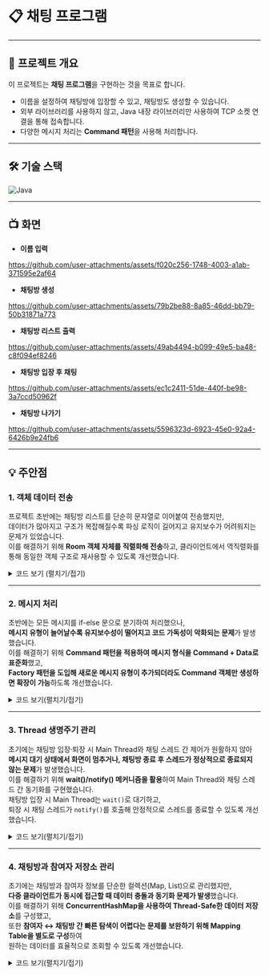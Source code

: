 # 📋 채팅 프로그램

---

## 📝 프로젝트 개요

이 프로젝트는 **채팅 프로그램**을 구현하는 것을 목표로 합니다.

- 이름을 설정하여 채팅방에 입장할 수 있고, 채팅방도 생성할 수 있습니다.
- 외부 라이브러리를 사용하지 않고, Java 내장 라이브러리만 사용하여 TCP 소켓 연결을 통해 접속합니다.
- 다양한 메시지 처리는 **Command 패턴**을 사용해 처리합니다.

---

## 🛠 기술 스택

![Java](https://img.shields.io/badge/java-005F0F?style=for-the-badge&logo=java&logoColor=white)

---

## 📺 화면

- **이름 입력**  

https://github.com/user-attachments/assets/f020c256-1748-4003-a1ab-371595e2af64

- **채팅방 생성**  

https://github.com/user-attachments/assets/79b2be88-8a85-46dd-bb79-50b31871a773

- **채팅방 리스트 출력**    

https://github.com/user-attachments/assets/49ab4494-b099-49e5-ba48-c8f094ef8246

- **채팅방 입장 후 채팅** 

https://github.com/user-attachments/assets/ec1c2411-51de-440f-be98-3a7ccd50962f

- **채팅방 나가기**  

https://github.com/user-attachments/assets/5596323d-6923-45e0-92a4-6426b9e24fb6

---

## 💡 주안점

### 1. 객체 데이터 전송

프로젝트 초반에는 채팅방 리스트를 단순히 문자열로 이어붙여 전송했지만,  
데이터가 많아지고 구조가 복잡해질수록 파싱 로직이 길어지고 유지보수가 어려워지는 문제가 있었습니다.  
이를 해결하기 위해 **Room 객체 자체를 직렬화해 전송**하고, 클라이언트에서 역직렬화를 통해 동일한 객체 구조로 재사용할 수 있도록 개선했습니다.

<details>
  <summary>코드 보기 (펼치기/접기)</summary>

Room Class

    /**
     * Room Dto
     */
    public class Room implements Serializable {
      private static final long serialVersionUID = 1L;
      ...
    }

 객체화 메소드
  
      private byte[] serializeRooms(List<Room> rooms) throws IOException {
        ByteArrayOutputStream byteArrayOutputStream = new ByteArrayOutputStream();
        ObjectOutputStream objectOutputStream = new ObjectOutputStream(byteArrayOutputStream);
        objectOutputStream.writeObject(rooms);
        objectOutputStream.flush();
      
        return byteArrayOutputStream.toByteArray();
      }

데이터 보내기
  
      dataOutputStream.writeUTF("ROOM_LIST");
      dataOutputStream.writeInt(roomsByteArray.length);
      dataOutputStream.write(roomsByteArray);
  

  

  [RoomListCommand 전체 코드](https://github.com/rooluDev/chatting-java/blob/main/server/src/command/RoomListCommand.java)
  </details>

---

### 2. 메시지 처리

  초반에는 모든 메시지를 if-else 문으로 분기하여 처리했으나,  
  **메시지 유형이 늘어날수록 유지보수성이 떨어지고 코드 가독성이 악화되는 문제**가 발생했습니다.  
  이를 해결하기 위해 **Command 패턴을 적용하여 메시지 형식을 Command + Data로 표준화**했고,  
  **Factory 패턴을 도입해 새로운 메시지 유형이 추가되더라도 Command 객체만 생성하면 확장이 가능**하도록 개선했습니다.

  <details>
   <summary>코드 보기(펼치기/접기)</summary>
   
  Server Socket Recevier
  
     // message 받기
     String receivedMessage = client.getDataInputStream().readUTF();
     // 메시지 파싱
     String receivedCommand = messageParser.parseCommand(receivedMessage);
     String receivedData = messageParser.parseData(receivedMessage);
     CommandType commandType = CommandType.fromString(receivedCommand);
     // 커맨드 실행
     Command command = commandFactory.createCommand(client, commandType);
     command.execute(receivedData);
   
   
  Command Factory
  
    
      /**
       * commandType에 맞는 Command 생성
       *
       * @param client data를 보낸 client
       * @param commandType commandType
       * @return command
       */
      public Command createCommand(Client client, CommandType commandType) {
          switch (commandType) {
              case CREATE_ROOM -> {
                  return new CreateRoomCommand(client);
              }
      ...
      
    
  
  Command Interface
  
    
      /**
       * Command Interface
       *
       * @param <T> data Type
       */
      public interface Command<T> {
          void execute(T data);
      }
    
  [Server Socket Receiver전체 코드](https://github.com/rooluDev/chatting-java/blob/main/server/src/socket/SocketReceiver.java)
  
  [Command Factory 전체 코드](https://github.com/rooluDev/chatting-java/blob/main/server/src/factory/CommandFactory.java)
  
  </details>

---
  
### 3. Thread 생명주기 관리
  
  초기에는 채팅방 입장·퇴장 시 Main Thread와 채팅 스레드 간 제어가 원활하지 않아  
  **메시지 대기 상태에서 화면이 멈추거나, 채팅방 종료 후 스레드가 정상적으로 종료되지 않는 문제**가 발생했습니다.  
  이를 해결하기 위해 **wait()/notify() 메커니즘을 활용**하여 Main Thread와 채팅 스레드 간 동기화를 구현했습니다.  
  채팅방 입장 시 Main Thread는 `wait()`로 대기하고,  
  퇴장 시 채팅 스레드가 `notify()`를 호출해 안정적으로 스레드를 종료할 수 있도록 개선했습니다.
  
  <details>
   <summary>코드 보기(펼치기/접기)</summary>
    
  채팅방 입장 시 Main wait
    
        public synchronized void createRoom() throws InterruptedException, IOException {
            Scanner scanner = new Scanner(System.in);
            System.out.print("채팅방 이름 입력: ");
            String roomName = scanner.nextLine();
            sendMessage("CREATE_ROOM " + roomName);
    
            this.wait();
        }
   

   채팅방 나갈 시 Thread stop & notify
   
       public synchronized void notifyToMain(){
            this.notify();
        }
   

  [ChattingService 전체 코드](https://github.com/rooluDev/chatting-java/blob/main/client/src/service/ChattingService.java)
  
  </details>

  
---

### 4. 채팅방과 참여자 저장소 관리

초기에는 채팅방과 참여자 정보를 단순한 컬렉션(Map, List)으로 관리했지만,  
**다중 클라이언트가 동시에 접근할 때 데이터 충돌과 동기화 문제가 발생**했습니다.  
이를 해결하기 위해 **ConcurrentHashMap을 사용하여 Thread-Safe한 데이터 저장소**를 구성했고,  
또한 **참여자 ↔ 채팅방 간 빠른 탐색이 어렵다는 문제를 보완하기 위해 Mapping Table을 별도로 구성**하여  
원하는 데이터를 효율적으로 조회할 수 있도록 개선했습니다.

  <details>
   <summary>코드 보기(펼치기/접기)</summary>
   
   RoomRepository 멤버변수
   
        // Room 관리 repo
        private final static ConcurrentHashMap<Long, Room> store = new ConcurrentHashMap<>();
        // 참여자 관리 repo
        private final static ConcurrentHashMap<Room, Set<Client>> participantMap = new ConcurrentHashMap<>();
        // client room mapping repo
        private final static ConcurrentHashMap<Client, Room> clientRoomMap = new ConcurrentHashMap<>();
       ...

  [RoomRepository 전체 코드](https://github.com/rooluDev/chatting-java/blob/main/server/src/repository/RoomRepository.java)
  </details>


